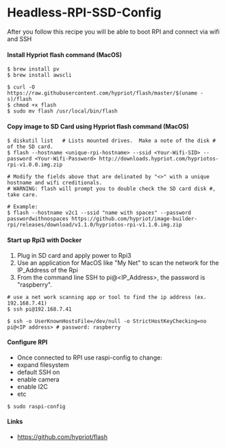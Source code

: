 # Headless-RPI-SSD-Config
After you follow this recipe you will be able to boot RPI and connect via wifi and SSH
#### Install Hypriot flash command (MacOS)
```
$ brew install pv  
$ brew install awscli  

$ curl -O https://raw.githubusercontent.com/hypriot/flash/master/$(uname -s)/flash  
$ chmod +x flash  
$ sudo mv flash /usr/local/bin/flash  
```
#### Copy image to SD Card using Hypriot flash command (MacOS)
```
$ diskutil list   # Lists mounted drives.  Make a note of the disk # of the SD card.  
$ flash --hostname <unique-rpi-hostname> --ssid <Your-Wifi-SID> --password <Your-Wifi-Password> http://downloads.hypriot.com/hypriotos-rpi-v1.0.0.img.zip  

# Modify the fields above that are delinated by "<>" with a unique hostname and wifi creditionals.
# WARNING: flash will prompt you to double check the SD card disk #, take care.

# Example:  
$ flash --hostname v2c1 --ssid "name with spaces" --password passwordwithnospaces https://github.com/hypriot/image-builder-rpi/releases/download/v1.1.0/hypriotos-rpi-v1.1.0.img.zip  
```
#### Start up Rpi3 with Docker
1. Plug in SD card and apply power to Rpi3
2. Use an application for MacOS like "My Net" to scan the network for the IP_Address of the Rpi
3. From the command line SSH to pi@<IP_Address>, the password is "raspberry".
```
# use a net work scanning app or tool to find the ip address (ex. 192.168.7.41)
$ ssh pi@192.168.7.41

$ ssh -o UserKnownHostsFile=/dev/null -o StrictHostKeyChecking=no pi@<IP address> # password: raspberry
```
#### Configure RPI
* Once connected to RPI use raspi-config to change:
 * expand filesystem
 * default SSH on
 * enable camera
 * enable I2C
 * etc
```
$ sudo raspi-config
```
#### Links
* https://github.com/hypriot/flash
